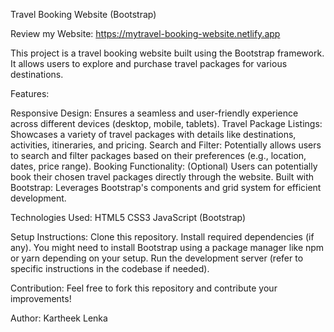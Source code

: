 Travel Booking Website (Bootstrap)

Review my Website: https://mytravel-booking-website.netlify.app

This project is a travel booking website built using the Bootstrap framework. It allows users to explore and purchase travel packages for various destinations.

Features:

Responsive Design: Ensures a seamless and user-friendly experience across different devices (desktop, mobile, tablets).
Travel Package Listings: Showcases a variety of travel packages with details like destinations, activities, itineraries, and pricing.
Search and Filter: Potentially allows users to search and filter packages based on their preferences (e.g., location, dates, price range).
Booking Functionality: (Optional) Users can potentially book their chosen travel packages directly through the website.
Built with Bootstrap: Leverages Bootstrap's components and grid system for efficient development.

Technologies Used:
HTML5
CSS3
JavaScript (Bootstrap)

Setup Instructions:
Clone this repository.
Install required dependencies (if any). You might need to install Bootstrap using a package manager like npm or yarn depending on your setup.
Run the development server (refer to specific instructions in the codebase if needed).

Contribution:
Feel free to fork this repository and contribute your improvements!

Author: Kartheek Lenka
